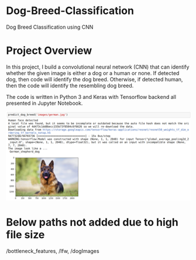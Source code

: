 # Dog-Breed-Classification
Dog Breed Classification using CNN

# Project Overview

In this project, I build a convolutional neural network (CNN) that can identify whether the given image is either a dog or a human or none. If detected dog, then code will identify the dog breed. Otherwise, if detected human, then the code will identify the resembling dog breed.

The code is written in Python 3 and Keras with Tensorflow backend all presented in Jupyter Notebook.

![Screenshot](example-1.png)

# Below paths not added due to high file size
/bottleneck_features, /lfw, /dogImages
